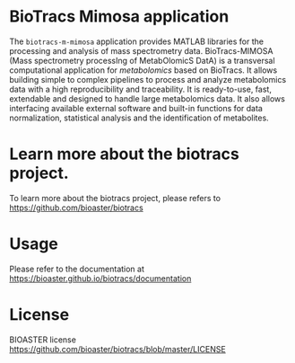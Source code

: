 # BioTracs Mimosa application

The `biotracs-m-mimosa` application provides MATLAB libraries for the processing and analysis of mass spectrometry data.
BioTracs-MIMOSA (Mass spectrometry processIng of MetabOlomicS DatA) is a transversal computational application for _metabolomics_ based on BioTracs. It allows building simple to complex pipelines to process and analyze metabolomics data with a high reproducibility and traceability. It is ready-to-use, fast, extendable and designed to handle large metabolomics data. It also allows interfacing available external software and built-in functions for data normalization, statistical analysis and the identification of metabolites.

# Learn more about the biotracs project.

To learn more about the biotracs project, please refers to https://github.com/bioaster/biotracs

# Usage

Please refer to the documentation at https://bioaster.github.io/biotracs/documentation

# License

BIOASTER license https://github.com/bioaster/biotracs/blob/master/LICENSE